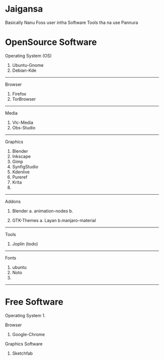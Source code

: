 # Jaigansa

Basically Nanu Foss user intha Software Tools tha na use Pannura

# OpenSource Software

Operating System (OS)
1. Ubuntu-Gnome
2. Debian-Kde
* * *

Browser
1. Firefox
2. TorBrowser

* * *

Media
1. Vlc-Media
2. Obs-Studio

* * *

Graphics
1. Blender
2. Inkscape
3. Gimp
4. SynfigStudio
5. Kdenlive
6. Pureref
7. Krita
8.

* * *

Addons
1. Blender
    a. animation-nodes
    b. 

2. GTK-Themes
    a. Layan b.manjaro-material
    
* * *

Tools
1. Joplin (todo)

* * *
Fonts
1. ubuntu
2. Noto
3.

* * *

# Free Software

Operating System
1.

Browser
1. Google-Chrome

Graphics Software
1. Sketchfab



